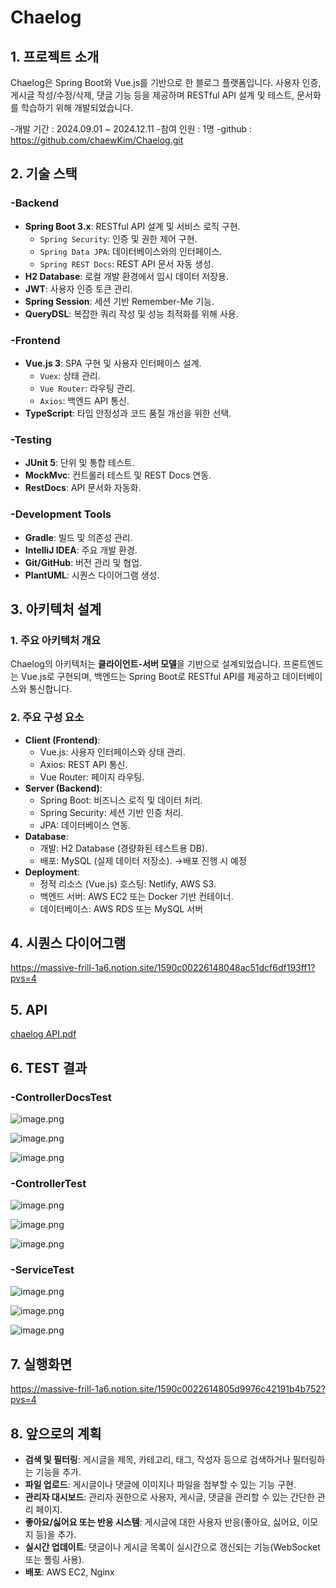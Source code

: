 # Chaelog

## 1. 프로젝트 소개

Chaelog은 Spring Boot와 Vue.js를 기반으로 한 블로그 플랫폼입니다. 사용자 인증, 게시글 작성/수정/삭제, 댓글 기능 등을 제공하며 RESTful API 설계 및 테스트, 문서화를 학습하기 위해 개발되었습니다.

-개발 기간 : 2024.09.01 ~ 2024.12.11
-참여 인원 : 1명
-github : https://github.com/chaewKim/Chaelog.git

## 2. 기술 스택

### **-Backend**
- **Spring Boot 3.x**: RESTful API 설계 및 서비스 로직 구현.
    - `Spring Security`: 인증 및 권한 제어 구현.
    - `Spring Data JPA`: 데이터베이스와의 인터페이스.
    - `Spring REST Docs`: REST API 문서 자동 생성.
- **H2 Database**: 로컬 개발 환경에서 임시 데이터 저장용.
- **JWT**: 사용자 인증 토큰 관리.
- **Spring Session**: 세션 기반 Remember-Me 기능.
- **QueryDSL**: 복잡한 쿼리 작성 및 성능 최적화를 위해 사용.
  
### **-Frontend**
- **Vue.js 3**: SPA 구현 및 사용자 인터페이스 설계.
    - `Vuex`: 상태 관리.
    - `Vue Router`: 라우팅 관리.
    - `Axios`: 백엔드 API 통신.
- **TypeScript**: 타입 안정성과 코드 품질 개선을 위한 선택.
  
### **-Testing**
- **JUnit 5**: 단위 및 통합 테스트.
- **MockMvc**: 컨트롤러 테스트 및 REST Docs 연동.
- **RestDocs**: API 문서화 자동화.

### **-Development Tools**
- **Gradle**: 빌드 및 의존성 관리.
- **IntelliJ IDEA**: 주요 개발 환경.
- **Git/GitHub**: 버전 관리 및 협업.
- **PlantUML**: 시퀀스 다이어그램 생성.

## 3. 아키텍처 설계

### **1. 주요 아키텍처 개요**
Chaelog의 아키텍처는 **클라이언트-서버 모델**을 기반으로 설계되었습니다. 프론트엔드는 Vue.js로 구현되며, 백엔드는 Spring Boot로 RESTful API를 제공하고 데이터베이스와 통신합니다.

### **2. 주요 구성 요소**
- **Client (Frontend)**:
    - Vue.js: 사용자 인터페이스와 상태 관리.
    - Axios: REST API 통신.
    - Vue Router: 페이지 라우팅.
- **Server (Backend)**:
    - Spring Boot: 비즈니스 로직 및 데이터 처리.
    - Spring Security: 세션 기반 인증 처리.
    - JPA: 데이터베이스 연동.
- **Database**:
    - 개발: H2 Database (경량화된 테스트용 DB).
    - 배포: MySQL (실제 데이터 저장소). →배포 진행 시 예정
- **Deployment**:
    - 정적 리소스 (Vue.js) 호스팅: Netlify, AWS S3.
    - 백엔드 서버: AWS EC2 또는 Docker 기반 컨테이너.
    - 데이터베이스: AWS RDS 또는 MySQL 서버
 
## 4. 시퀀스 다이어그램
https://massive-frill-1a6.notion.site/1590c00226148048ac51dcf6df193ff1?pvs=4

## 5. API
[chaelog API.pdf](https://github.com/user-attachments/files/18094554/chaelog.API.pdf)

## 6. TEST 결과 
### -ControllerDocsTest

![image.png](https://prod-files-secure.s3.us-west-2.amazonaws.com/9cfc9120-10f6-4563-b5d5-af85fd4194f4/3004637a-33b7-4bd0-8982-09e65d706a61/image.png)

![image.png](https://prod-files-secure.s3.us-west-2.amazonaws.com/9cfc9120-10f6-4563-b5d5-af85fd4194f4/193586e5-6fc0-4c99-9343-f8363279dbfc/image.png)

![image.png](https://prod-files-secure.s3.us-west-2.amazonaws.com/9cfc9120-10f6-4563-b5d5-af85fd4194f4/233a1405-9369-4e05-8276-eba7ed172623/image.png)

### -ControllerTest

![image.png](https://prod-files-secure.s3.us-west-2.amazonaws.com/9cfc9120-10f6-4563-b5d5-af85fd4194f4/0213fb56-d13b-47a3-9251-d29ac9203938/image.png)

![image.png](https://prod-files-secure.s3.us-west-2.amazonaws.com/9cfc9120-10f6-4563-b5d5-af85fd4194f4/5306bcb4-db31-4784-8ef7-6176e852a9a8/image.png)

![image.png](https://prod-files-secure.s3.us-west-2.amazonaws.com/9cfc9120-10f6-4563-b5d5-af85fd4194f4/830b24f2-d4a3-4c07-8ce4-a372bfdbd3ce/image.png)

### -ServiceTest

![image.png](https://prod-files-secure.s3.us-west-2.amazonaws.com/9cfc9120-10f6-4563-b5d5-af85fd4194f4/0794b01b-2340-4ead-92e2-80c37fe8c436/image.png)

![image.png](https://prod-files-secure.s3.us-west-2.amazonaws.com/9cfc9120-10f6-4563-b5d5-af85fd4194f4/bd84df19-5962-44c6-9f2a-00ce569a8d6e/image.png)

![image.png](https://prod-files-secure.s3.us-west-2.amazonaws.com/9cfc9120-10f6-4563-b5d5-af85fd4194f4/2dafea69-1882-425d-b21d-5b37a51434a8/image.png)

## 7. 실행화면
  https://massive-frill-1a6.notion.site/1590c0022614805d9976c42191b4b752?pvs=4

## 8. 앞으로의 계획
- **검색 및 필터링**: 게시글을 제목, 카테고리, 태그, 작성자 등으로 검색하거나 필터링하는 기능을 추가.
- **파일 업로드**: 게시글이나 댓글에 이미지나 파일을 첨부할 수 있는 기능 구현.
- **관리자 대시보드**: 관리자 권한으로 사용자, 게시글, 댓글을 관리할 수 있는 간단한 관리 페이지.
- **좋아요/싫어요 또는 반응 시스템**: 게시글에 대한 사용자 반응(좋아요, 싫어요, 이모지 등)을 추가.
- **실시간 업데이트**: 댓글이나 게시글 목록이 실시간으로 갱신되는 기능(WebSocket 또는 폴링 사용).
- **배포**: AWS EC2, Nginx
  
